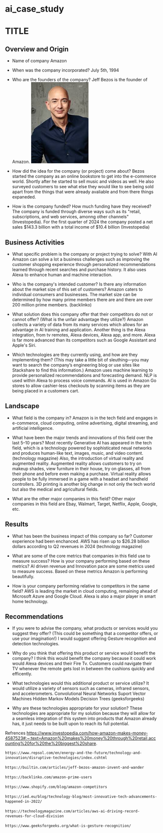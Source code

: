 # ai_case_study
# TITLE

## Overview and Origin

* Name of company
    Amazon

* When was the company incorporated?
    July 5th, 1994 

* Who are the founders of the company?
    Jeff Bezos is the founder of Amazon.
![alt text](image-1.png)

* How did the idea for the company (or project) come about?
    Bezos started the company as an online bookstore to get into the e-commerce world. Shortly after he started to sell music and videos as well. He also surveyed customers to see what else they would like to see being sold apart from the things that were already avaliable and from there things expaneded.

* How is the company funded? How much funding have they received?
    The company is funded through diverse ways such as its "retail, subscriptions, and web services, amonng other channels" (Investopedia). For the first quarter of 2024 the company posted a net sales $143.3 billion with a total income of $10.4 billion (Investopedia)

## Business Activities

* What specific problem is the company or project trying to solve?
With AI Amazon can solve a lot a business challenges such as improving the customer shopping experience through personalized recommendations learned through recent searches and purchase history. It also uses Alexa to enhance human and machine interaction.

* Who is the company's intended customer? Is there any information about the market size of this set of customers?
Amazon caters to individual consumers and businesses. The market size can be determined by how many prime members there are and there are over 200 million prime members. (backlinko)

* What solution does this company offer that their competitors do not or cannot offer? (What is the unfair advantage they utilize?)
Amazon collects a variety of data from its many services which allows for an advantage in AI training and application. Another thing is the Alexa integration, from tv remotes, Alexa devices, Alexa app, and more. Alexa is far more advanced than its competitors such as Google Assistant and Apple's Siri.

* Which technologies are they currently using, and how are they implementing them? (This may take a little bit of sleuthing&mdash;you may want to search the company’s engineering blog or use sites like Stackshare to find this information.)
Amazon uses machine learning to provide personalized recommendations and forecasting demand. NLP is used within Alexa to process voice commands. AI is used in Amazon Go stores to allow cashier-less checkouts by scanning items as they are being placed in a customers cart.

## Landscape

* What field is the company in?
    Amazon is in the tech field and engages in e-commerce, cloud computing, online advertising, digital streaming, and artificial intelligence. 

* What have been the major trends and innovations of this field over the last 5&ndash;10 years?
    Most recently Generative AI has appeared in the tech field, which is a technology powered by sophisticated neual networks and produces human-like text, images, music, and video content. (technology magazine) Also, the introduction of virtual reality and augmented reality. Augmented reality allows customers to try on makeup shades, view furniture in their house, try on glasses, all from their phone and before even making a purchase. Virtual reality allows people to be fully immersed in a game with a headset and handheld controllers. 3D printing is another big change in not only the tech world but also the medical and agricultural fields.

* What are the other major companies in this field?
    Other major companies in this field are Ebay, Walmart, Target, Netflix, Apple, Google, etc. 

## Results

* What has been the business impact of this company so far?
Customer experience had been enchanced. AWS has risen up to $26.28 billion dollars according to Q2 revenues in 2024 (technology magazine)

* What are some of the core metrics that companies in this field use to measure success? How is your company performing based on these metrics?
AI driven revenue and Innovation pace are some metrics used to measure success. Based on these metrics Amazon is performing beautifully.

* How is your company performing relative to competitors in the same field?
AWS is leading the market in cloud computing, remaining ahead of Microsoft Azure and Google Cloud. Alexa is also a major player in smart home technology.

## Recommendations

* If you were to advise the company, what products or services would you suggest they offer? (This could be something that a competitor offers, or use your imagination!)
I would suggest offering Gesture recognition and detection technologies. 

* Why do you think that offering this product or service would benefit the company?
I think this would benefit the company because it could work would Alexa devices and their Fire Tv. Customers could navigate their TV whenever the remote gets lost in between the cushions quickly and efficently.  

* What technologies would this additional product or service utilize?
It would utilize a variety of sensors such as cameras, infrared sensors, and accelerometers.
Convolutional Neural Networks
Suport Vector Machines
Hidden Markov Models
Decision Trees
(geeksforgeeks)

* Why are these technologies appropriate for your solution?
These technologies are appropriate for my solution because they will allow for a seamless integration of this system into products that Amazon already has, it just needs to be built upon to reach its full potential.


Refrences 
   https://www.investopedia.com/how-amazon-makes-money-4587523#:~:text=Amazon%20makes%20money%20through%20retail,accounting%20for%20the%20biggest%20share.

    https://www.repsol.com/en/energy-and-the-future/technology-and-innovation/disruptive-technologies/index.cshtml

    https://builtin.com/articles/jeff-bezos-amazon-invent-and-wander

    https://backlinko.com/amazon-prime-users

    https://www.shopify.com/blog/amazon-competitors 

    https://ied.eu/blog/technology-blog/most-innovative-tech-advancements-happened-in-2022/

    https://technologymagazine.com/articles/aws-ai-driving-record-revenues-for-cloud-division 

    https://www.geeksforgeeks.org/what-is-gesture-recognition/ 